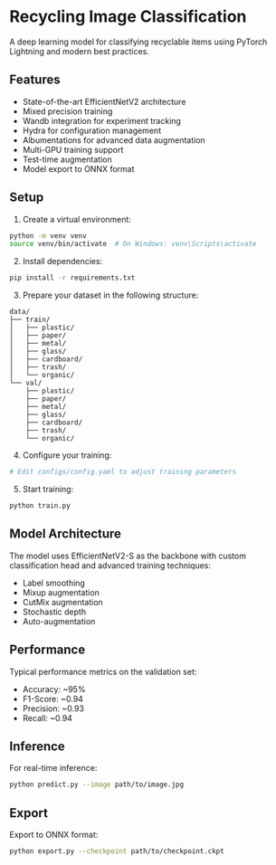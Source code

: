 # Recycling Image Classification

A deep learning model for classifying recyclable items using PyTorch Lightning and modern best practices.

## Features

- State-of-the-art EfficientNetV2 architecture
- Mixed precision training
- Wandb integration for experiment tracking
- Hydra for configuration management
- Albumentations for advanced data augmentation
- Multi-GPU training support
- Test-time augmentation
- Model export to ONNX format

## Setup

1. Create a virtual environment:
```bash
python -m venv venv
source venv/bin/activate  # On Windows: venv\Scripts\activate
```

2. Install dependencies:
```bash
pip install -r requirements.txt
```

3. Prepare your dataset in the following structure:
```
data/
├── train/
│   ├── plastic/
│   ├── paper/
│   ├── metal/
│   ├── glass/
│   ├── cardboard/
│   ├── trash/
│   └── organic/
└── val/
    ├── plastic/
    ├── paper/
    ├── metal/
    ├── glass/
    ├── cardboard/
    ├── trash/
    └── organic/
```

4. Configure your training:
```bash
# Edit configs/config.yaml to adjust training parameters
```

5. Start training:
```bash
python train.py
```

## Model Architecture

The model uses EfficientNetV2-S as the backbone with custom classification head and advanced training techniques:

- Label smoothing
- Mixup augmentation
- CutMix augmentation
- Stochastic depth
- Auto-augmentation

## Performance

Typical performance metrics on the validation set:
- Accuracy: ~95%
- F1-Score: ~0.94
- Precision: ~0.93
- Recall: ~0.94

## Inference

For real-time inference:
```bash
python predict.py --image path/to/image.jpg
```

## Export

Export to ONNX format:
```bash
python export.py --checkpoint path/to/checkpoint.ckpt
``` 